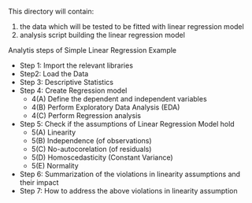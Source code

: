 This directory will contain:
1. the data which will be tested to be fitted with linear regression model
2. analysis script building the linear regression model

Analytis steps of Simple Linear Regression Example
- Step 1: Import the relevant libraries
- Step2: Load the Data
- Step 3: Descriptive Statistics
- Step 4: Create Regression model
  - 4(A) Define the dependent and independent variables
  - 4(B) Perform Exploratory Data Analysis (EDA)
  - 4(C) Perform Regression analysis
- Step 5: Check if the assumptions of Linear Regression Model hold
  - 5(A) Linearity
  - 5(B) Independence (of observations)
  - 5(C) No-autocorelation (of residuals)
  - 5(D) Homoscedasticity (Constant Variance)
  - 5(E) Normality
- Step 6: Summarization of the violations in linearity assumptions and their impact
- Step 7: How to address the above violations in linearity assumption
